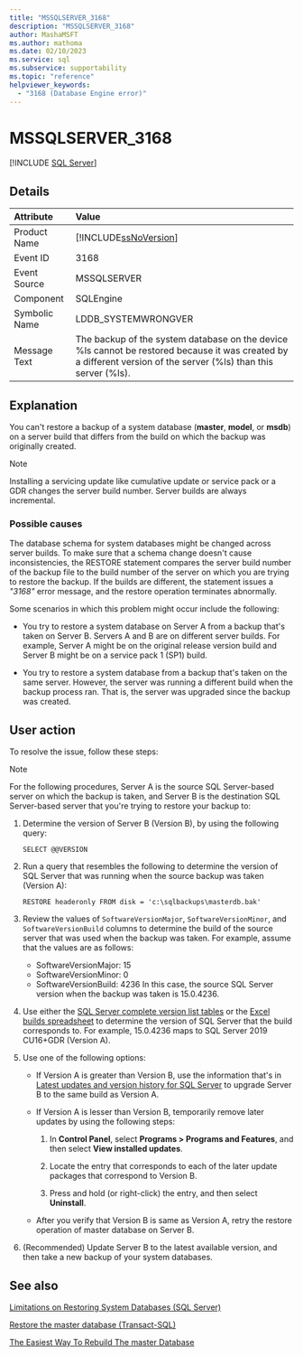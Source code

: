 ```yaml
---
title: "MSSQLSERVER_3168"
description: "MSSQLSERVER_3168"
author: MashaMSFT
ms.author: mathoma
ms.date: 02/10/2023
ms.service: sql
ms.subservice: supportability
ms.topic: "reference"
helpviewer_keywords:
  - "3168 (Database Engine error)"
---
```

# MSSQLSERVER_3168

 [!INCLUDE [SQL Server](../../includes/applies-to-version/sqlserver.md)]
  
## Details  
  
| Attribute | Value |  
| :-------- | :---- |  
|Product Name|[!INCLUDE[ssNoVersion](../../includes/ssnoversion-md.md)]|  
|Event ID|3168|  
|Event Source|MSSQLSERVER|  
|Component|SQLEngine|  
|Symbolic Name|LDDB_SYSTEMWRONGVER|  
|Message Text|The backup of the system database on the device %ls cannot be restored because it was created by a different version of the server (%ls) than this server (%ls).|  
  
## Explanation

You can't restore a backup of a system database (**master**, **model**, or **msdb**) on a server build that differs from the build on which the backup was originally created.  
  
> [!NOTE]  
> Installing a servicing update like cumulative update or service pack or a GDR changes the server build number. Server builds are always incremental.

  
### Possible causes

The database schema for system databases might be changed across server builds. To make sure that a schema change doesn't cause inconsistencies, the RESTORE statement compares the server build number of the backup file to the build number of the server on which you are trying to restore the backup. If the builds are different, the statement issues a *"3168"* error message, and the restore operation terminates abnormally.  

  
Some scenarios in which this problem might occur include the following:  
  
- You try to restore a system database on Server A from a backup that's taken on Server B. Servers A and B are on different server builds. For example, Server A might be on the original release version build and Server B might be on a service pack 1 (SP1) build.  
  
- You try to restore a system database from a backup that's taken on the same server. However, the server was running a different build when the backup process ran. That is, the server was upgraded since the backup was created.  
  
## User action

To resolve the issue, follow these steps:

> [!NOTE]
> For the following procedures, Server A is the source SQL Server-based server on which the backup is taken, and Server B is the destination SQL Server-based server that you're trying to restore your backup to:

1. Determine the version of Server B (Version B), by using the following query:

   `SELECT @@VERSION`

1. Run a query that resembles the following to determine the version of SQL Server that was running when the source backup was taken (Version A):

      `RESTORE headeronly FROM disk = 'c:\sqlbackups\masterdb.bak'`

1. Review the values of `SoftwareVersionMajor`, `SoftwareVersionMinor`, and `SoftwareVersionBuild` columns to determine the build of the source server that was used when the backup was taken. For example, assume that the values are as follows:

   - SoftwareVersionMajor: 15
   - SoftwareVersionMinor: 0
   - SoftwareVersionBuild: 4236
In this case, the source SQL Server version when the backup was taken is 15.0.4236.

1. Use either the [SQL Server complete version list tables](/troubleshoot/sql/releases/download-and-install-latest-updates) or the [Excel builds spreadsheet](https://download.microsoft.com/download/d/3/e/d3e28f3d-6a4f-47ce-aaa5-9d74c5590ed6/SQLServerBuilds.xlsx) to determine the version of SQL Server that the build corresponds to. For example, 15.0.4236 maps to SQL Server 2019 CU16+GDR (Version A).

1. Use one of the following options:

    - If Version A is greater than Version B, use the information that's in [Latest updates and version history for SQL Server](/troubleshoot/sql/releases/download-and-install-latest-updates) to upgrade Server B to the same build as Version A.

    - If Version A is lesser than Version B, temporarily remove later updates by using the following steps:

        1. In **Control Panel**, select **Programs > Programs and Features**, and then select **View installed updates**.

        1. Locate the entry that corresponds to each of the later update packages that correspond to Version B.

        1. Press and hold (or right-click) the entry, and then select **Uninstall**.

    - After you verify that Version B is same as Version A, retry the restore operation of master database on Server B.

1. (Recommended) Update Server B to the latest available version, and then take a new backup of your system databases.

## See also

[Limitations on Restoring System Databases &#40;SQL Server&#41;](~/relational-databases/backup-restore/back-up-and-restore-of-system-databases-sql-server.md#limitations-on-restoring-system-databases)  
  
[Restore the master database (Transact-SQL)](../backup-restore/restore-the-master-database-transact-sql.md)

[The Easiest Way To Rebuild The master Database](https://techcommunity.microsoft.com/t5/sql-server-blog/the-easiest-way-to-rebuild-the-master-database/ba-p/383742)
